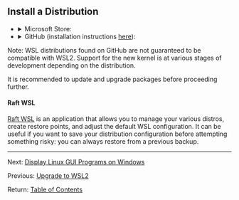## Install a Distribution

<ul>
    <!--Microsoft Store-->
    <li>
        <details>
            <summary> Microsoft Store: </summary>
            <p>
                <ul>
                    <!--Alpine-->
                    <li>
                        <details>
                            <summary>
                                <a href="https://www.microsoft.com/store/apps/9p804crf0395"> Alpine WSL </a>
                            </summary>
                            <p>
                                <ul>
                                    <li>
                                        <p><a href="https://github.com/agowa338/WSL-DistroLauncher-Alpine"> Source code </a></p>
                                    </li>
                                </ul>
                            </p>
                        </details>
                    </li>
                    <!--Debian-->
                    <li>
                        <details>
                            <summary>
                                <a href="https://www.microsoft.com/store/apps/9msvkqc78pk6"> Debian GNU/Linux </a>
                            </summary>
                            <p>
                                <ul>
                                    <li>
                                        <p><a href="https://salsa.debian.org/debian/WSL"> Source code </a></p>
                                    </li>
                                </ul>
                            </p>
                        </details>
                    </li>
                    <!--Fedora-->
                    <li>
                        <details>
                            <summary>
                                <a href="https://www.microsoft.com/store/apps/9n6gdm4k2hnc"> Fedora Remix for WSL </a>
                            </summary>
                            <p>
                                <ul>
                                    <li>
                                        <p><a href="https://github.com/WhitewaterFoundry/Fedora-Remix-for-WSL"> Source code </a></p>
                                    </li>
                                </ul>
                            </p>
                        </details>
                    </li>
                    <li>
                        <p><a href="https://www.microsoft.com/store/apps/9pkr34tncv07"> Kali Linux </a></p>
                    </li>
                    <li>
                        <p><a href="https://www.microsoft.com/store/apps/9njfzk00fgkv"> openSUSE Leap 15.1 </a></p>
                    </li>
                    <!--Pengwin-->
                    <li>
                        <details>
                            <summary>
                                <a href="https://www.microsoft.com/store/apps/9nv1gv1pxz6p"> Pengwin </a>
                            </summary>
                            <p>
                                <ul>
                                    <li>
                                        <p><a href="https://github.com/WhitewaterFoundry/Pengwin"> Source code </a></p>
                                    </li>
                                </ul>
                            </p>
                        </details>
                    </li>
                    <!--Pengwin Entreprise-->
                    <li>
                        <details>
                            <summary>
                                <a href="https://www.microsoft.com/store/apps/9n8lp0x93vcp"> Pengwin Enterprise </a>
                            </summary>
                            <p>
                                <ul>
                                    <li>
                                        <p><a href="https://github.com/WhitewaterFoundry/Pengwin-Enterprise"> Source code </a></p>
                                    </li>
                                </ul>
                            </p>
                        </details>
                    </li>
                    <li>
                        <p><a href="https://www.microsoft.com/store/apps/9mz3d1trp8t1"> SUSE Linux Enterprise Server 12 SP5 </a></p>
                    </li>
                    <li>
                        <p><a href="https://www.microsoft.com/store/apps/9pn498vpmf3z"> SUSE Linux Enterprise Server 15 SP1 </a></p>
                    </li>
                    <!--Ubuntu-->
                    <li>
                        <details>
                            <summary>
                                <a href="https://www.microsoft.com/store/apps/9nblggh4msv6"> Ubuntu (points to the latest LTS release) </a>
                            </summary>
                            <p>
                                <ul>
                                    <li>
                                        <p><a href="https://wiki.ubuntu.com/WSL"> Additional information </a></p>
                                    </li>
                                </ul>
                            </p>
                        </details>
                    </li>
                    <!--Ubuntu 16.04-->
                    <li>
                        <details>
                            <summary>
                                <a href="https://www.microsoft.com/store/apps/9pjn388hp8c9"> Ubuntu 16.04 LTS (Xenial) </a>
                            </summary>
                            <p>
                                <ul>
                                    <li>
                                        <p><a href="https://cloud-images.ubuntu.com/xenial/current/"> Source code </a></p>
                                    </li>
                                </ul>
                            </p>
                        </details>
                    </li>
                    <!--Ubuntu 18.04-->
                    <li>
                        <details>
                            <summary>
                                <a href="https://www.microsoft.com/store/apps/9n9tngvndl3q"> Ubuntu 18.04 LTS (Bionic) </a>
                            </summary>
                            <p>
                                <ul>
                                    <li>
                                        <p><a href="https://cloud-images.ubuntu.com/bionic/current/"> Source code </a></p>
                                    </li>
                                </ul>
                            </p>
                        </details>
                    </li>
                    <!--Ubuntu 20.04-->
                    <li>
                        <details>
                            <summary>
                                <a href="https://www.microsoft.com/store/apps/9n6svws3rx71"> Ubuntu 20.04 LTS (Focal) </a>
                            </summary>
                            <p>
                                <ul>
                                    <li>
                                        <p><a href="https://cloud-images.ubuntu.com/focal/current/"> Source code </a></p>
                                    </li>
                                </ul>
                            </p>
                        </details>
                    </li>
                </ul>
            </p>
        </details>
    </li>
    <!--Windows Terminal-->
    <li>
        <details>
            <summary>
                GitHub (installation instructions <a href="https://github.com/yuk7/wsldl">here</a>):
            </summary>
            <p>
                <ul>
                    <li>
                        <p><a href="https://github.com/binarylandscapes/AlpineWSL"> Alpine WSL + Git-LFS + Sphinx </a></p>
                    </li>
                    <li>
                        <p><a href="https://github.com/yosukes-dev/AmazonWSL"> Amazon Linux 2 </a></p>
                    </li>
                    <li>
                        <p><a href="https://github.com/yuk7/ArchWSL"> Arch Linux </a></p>
                    </li>
                    <li>
                        <p><a href="https://github.com/hdk5/ArtixWSL"> Artix Linux </a></p>
                    </li>
                    <li>
                        <p><a href="https://github.com/yuk7/CentWSL"> CentOS </a></p>
                    </li>
                    <li>
                        <p><a href="https://github.com/wight554/ClearWSL/"> Clear Linux </a></p>
                    </li>
                    <li>
                        <p><a href="https://github.com/yosukes-dev/FedoraWSL"> Fedora </a></p>
                    </li>
                    <li>
                        <p><a href="https://github.com/yosukes-dev/RHWSL"> Red Hat (UBI) </a></p>
                    </li>
                    <li>
                        <p><a href="https://github.com/am11/VoidWSL"> Void Linux (glibc) </a></p>
                    </li>
                    <li>
                        <p><a href="https://github.com/am11/VoidMuslWSL"> Void Linux (musl-libc) </a></p>
                    </li>
                </ul>
            </p>
        </details>
    </li>
</ul>

Note: WSL distributions found on GitHub are not guaranteed to be compatible with WSL2. Support for the new kernel is at various stages of development depending on the distribution.

It is recommended to update and upgrade packages before proceeding further.

#### Raft WSL

[Raft WSL](https://www.microsoft.com/store/apps/9nd3hnw6pndk) is an application that allows you to manage your various distros, create restore points, and adjust the default WSL configuration. It can be useful if you want to save your distribution configuration before attempting something risky: you can always restore from a previous backup.

<hr>

Next: [Display Linux GUI Programs on Windows](./GUI.MD)

Previous: [Upgrade to WSL2](./UPGRADE.MD)

Return: [Table of Contents](../README.MD#TOC)

